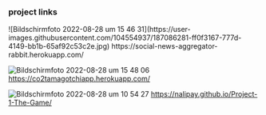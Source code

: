 ### project links

<p float="left">
  ![Bildschirmfoto 2022-08-28 um 15 46 31](https://user-images.githubusercontent.com/104554937/187086281-ff0f3167-777d-4149-bb1b-65af92c53c2e.jpg)
  https://social-news-aggregator-rabbit.herokuapp.com/

  ![Bildschirmfoto 2022-08-28 um 15 48 06](https://user-images.githubusercontent.com/104554937/187086100-f74b21ef-a11f-4fd1-b02e-d57aff840369.jpg)
  https://co2tamagotchiapp.herokuapp.com/
  
  ![Bildschirmfoto 2022-08-28 um 10 54 27](https://user-images.githubusercontent.com/104554937/187086072-6bfcdf03-29b5-4128-bc09-1cf018f6a398.jpg)
  https://nalipay.github.io/Project-1-The-Game/

</p>
